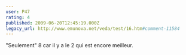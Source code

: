 ```yaml
---
user: P47
rating: 4
published: 2009-06-20T12:45:19.000Z
legacy_url: http://www.emunova.net/veda/test/16.htm#comment-11584
---
```

"Seulement" 8 car il y a le 2 qui est encore meilleur.